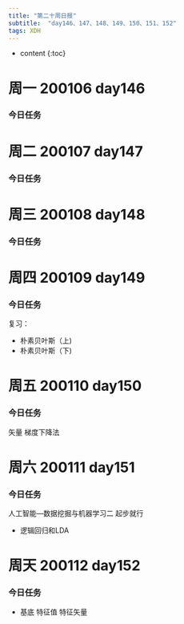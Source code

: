 ```yaml
---  
title: "第二十周日报"   
subtitle:  "day146、147、148、149、150、151、152"   
tags: XDH    
---  
```





* content
{:toc}






# 周一 200106 day146
### 今日任务
# 周二 200107 day147
### 今日任务
# 周三 200108 day148
### 今日任务
# 周四 200109 day149
### 今日任务
复习：
- 朴素贝叶斯（上)
- 朴素贝叶斯（下)
# 周五 200110 day150
### 今日任务
矢量 梯度下降法
# 周六 200111 day151
### 今日任务
人工智能—数据挖掘与机器学习二
起步就行

- 逻辑回归和LDA
# 周天 200112 day152
### 今日任务
- 基底 特征值 特征矢量




